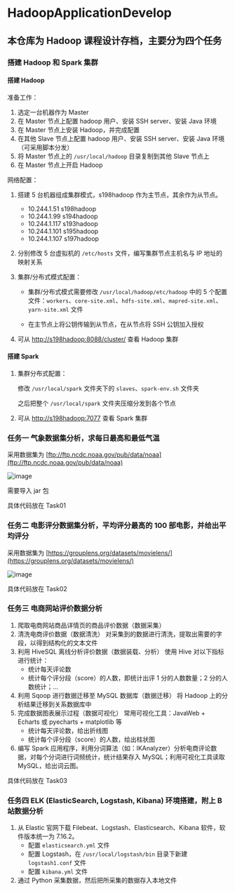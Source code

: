 # HadoopApplicationDevelop

## 本仓库为 Hadoop 课程设计存档，主要分为四个任务

### 搭建 Hadoop 和 Spark 集群

#### 搭建 Hadoop

准备工作：

1. 选定一台机器作为 Master
2. 在 Master 节点上配置 hadoop 用户、安装 SSH server、安装 Java 环境
3. 在 Master 节点上安装 Hadoop，并完成配置
4. 在其他 Slave 节点上配置 hadoop 用户、安装 SSH server、安装 Java 环境（可采用脚本分发）
5. 将 Master 节点上的 `/usr/local/hadoop` 目录复制到其他 Slave 节点上
6. 在 Master 节点上开启 Hadoop

网络配置：

1. 搭建 5 台机器组成集群模式，s198hadoop 作为主节点，其余作为从节点。
   - 10.244.1.51  s198hadoop
   - 10.244.1.99  s194hadoop
   - 10.244.1.117 s193hadoop
   - 10.244.1.101 s195hadoop
   - 10.244.1.107 s197hadoop

2. 分别修改 5 台虚拟机的 `/etc/hosts` 文件，编写集群节点主机名与 IP 地址的映射关系

3. 集群/分布式模式配置：

   - 集群/分布式模式需要修改 `/usr/local/hadoop/etc/hadoop` 中的 5 个配置文件：`workers`、`core-site.xml`、`hdfs-site.xml`、`mapred-site.xml`、`yarn-site.xml` 文件

   - 在主节点上将公钥传输到从节点，在从节点将 SSH 公钥加入授权

4. 可从 [http://s198hadoop:8088/cluster/](http://s198hadoop:8088/cluster/) 查看 Hadoop 集群

#### 搭建 Spark

1. 集群分布式配置：

   修改 `/usr/local/spark` 文件夹下的 `slaves`、`spark-env.sh` 文件夹

   之后把整个 `/usr/local/spark` 文件夹压缩分发到各个节点

2. 可从 [http://s198hadoop:7077](http://s198hadoop:7077) 查看 Spark 集群

### 任务一 气象数据集分析，求每日最高和最低气温

采用数据集为 [ftp://ftp.ncdc.noaa.gov/pub/data/noaa](ftp://ftp.ncdc.noaa.gov/pub/data/noaa)

![image](https://github.com/wangxi955/HadoopApplicationDevelop/assets/80522598/9a200ded-828b-4577-93d3-c7494b3a9170)

需要导入 jar 包

具体代码放在 Task01

### 任务二 电影评分数据集分析，平均评分最高的 100 部电影，并给出平均评分

采用数据集为 [https://grouplens.org/datasets/movielens/](https://grouplens.org/datasets/movielens/)

![image](https://github.com/wangxi955/HadoopApplicationDevelop/assets/80522598/7cb2bf67-6edb-4091-8245-f3a441d8384a)

具体代码放在 Task02

### 任务三 电商网站评价数据分析

1. 爬取电商网站商品详情页的商品评价数据（数据采集）
2. 清洗电商评价数据（数据清洗）
   对采集到的数据进行清洗，提取出需要的字段，以得到结构化的文本文件
3. 利用 HiveSQL 离线分析评价数据（数据装载、分析）
   使用 Hive 对以下指标进行统计：
   - 统计每天评论数
   - 统计每个评分段（score）的人数，即统计出评 1 分的人数数量；2 分的人数统计；...
4. 利用 Sqoop 进行数据迁移至 MySQL 数据库（数据迁移）
   将 Hadoop 上的分析结果迁移到关系数据库中
5. 完成数据图表展示过程（数据可视化）
   常用可视化工具：JavaWeb + Echarts 或 pyecharts + matplotlib 等
   - 统计每天评论数，给出折线图
   - 统计每个评分段（score）的人数，给出柱状图
6. 编写 Spark 应用程序，利用分词算法（如：IKAnalyzer）分析电商评论数据，对每个分词进行词频统计，统计结果存入 MySQL；利用可视化工具读取 MySQL，给出词云图。

具体代码放在 Task03

### 任务四 ELK (ElasticSearch, Logstash, Kibana) 环境搭建，附上 B 站数据分析

1. 从 Elastic 官网下载 Filebeat、Logstash、Elasticsearch、Kibana 软件，软件版本统一为 7.16.2。
   - 配置 `elasticsearch.yml` 文件
   - 配置 Logstash，在 `/usr/local/logstash/bin` 目录下新建 `logstash1.conf` 文件
   - 配置 `kibana.yml` 文件
2. 通过 Python 采集数据，然后把所采集的数据存入本地文件
